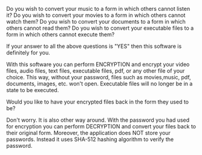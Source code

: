 Do you wish to convert your music to a form in which others cannot listen it? 
Do you wish to convert your movies to a form in which others cannot watch them? 
Do you wish to convert your documents to a form in which others cannot read them? 
Do you wish to convert your executable files to a form in which others cannot execute them?

If your answer to all the above questions is  "YES"  then this software is definitely for you. 

With this software you can perform ENCRYPTION and encrypt your video files, audio files, text files, executable files, pdf, or any other file of your choice. 
This way, without your password, files such as movies,music, pdf, documents, images, etc. won't open. Executable files will no longer be in a state to be executed. 

Would you like to have your encrypted files back in the form they used to be?

Don't worry. It is also other way around. With the password you had used for encryption you can perform DECRYPTION and convert your files back to their original form.
Moreover, the application does NOT store your passwords.  Instead it uses SHA-512 hashing algorithm to verify the password.
